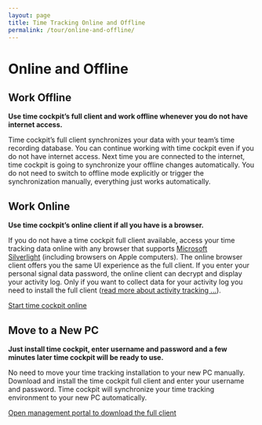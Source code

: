 ```yaml
---
layout: page
title: Time Tracking Online and Offline
permalink: /tour/online-and-offline/
---
```


<h1>Online and Offline
		</h1><div class="tour">
  <div class="row">
    <div class="col-sm-12 col-md-6">
      <h2>Work Offline
				</h2>
      <p>
        <strong>Use time cockpit’s full client and work offline whenever you do not have internet access.</strong>
      </p>
      <p>Time cockpit’s full client synchronizes your data with your team’s time recording database. You can continue working with time cockpit even if you do not have internet access. Next time you are connected to the internet, time cockpit is going to synchronize your offline changes automatically. You do not need to switch to offline mode explicitly or trigger the synchronization manually, everything just works automatically.
				</p>
    </div>
    <div class="col-sm-12 col-md-6">
      <function name="Composite.Media.ImageGallery.Slimbox2">
        <param name="MediaImage" value="MediaArchive:d16896f7-34bd-46b7-8408-2d910f75ac48" />
        <param name="GroupName" value=" page" />
      </function>
    </div>
  </div>
  <div class="row">
    <div class="col-sm-12 col-md-6">
      <h2>Work Online
				</h2>
      <p>
        <strong>Use time cockpit’s online client if all you have is a browser.</strong>
      </p>
      <p>If you do not have a time cockpit full client available, access your time tracking data online with any browser that supports <a href="http://www.microsoft.com/silverlight/" target="_blank">Microsoft Silverlight</a> (including browsers on Apple computers). The online browser client offers you the same UI experience as the full client. If you enter your personal signal data password, the online client can decrypt and display your activity log. Only if you want to collect data for your activity log you need to install the full client (<a href="{{site.baseurl}}/tour/activity-tracking/">read more about activity tracking ...</a>).
				</p>
      <p>
        <a class="linkButton" href="http://login.timecockpit.com" target="_blank">Start time cockpit online</a>
      </p>
    </div>
    <div class="col-sm-12 col-md-6">
      <function name="Composite.Media.ImageGallery.Slimbox2">
        <param name="MediaImage" value="MediaArchive:e046cb46-fa91-42d0-a508-a8f1963534d9" />
        <param name="GroupName" value=" page" />
      </function>
    </div>
  </div>
  <div class="row">
    <div class="col-sm-12">
      <h2>Move to a New PC
				</h2>
      <p>
        <strong>Just install time cockpit, enter username and password and a few minutes later time cockpit will be ready to use.</strong>
      </p>
      <p>No need to move your time tracking installation to your new PC manually. Download and install the time cockpit full client and enter your username and password. Time cockpit will synchronize your time tracking environment to your new PC automatically.
				</p>
      <p>
        <a class="linkButton" href="{{site.baseurl}}/account/overview/">Open management portal to download the full client</a>
      </p>
    </div>
  </div>
</div>